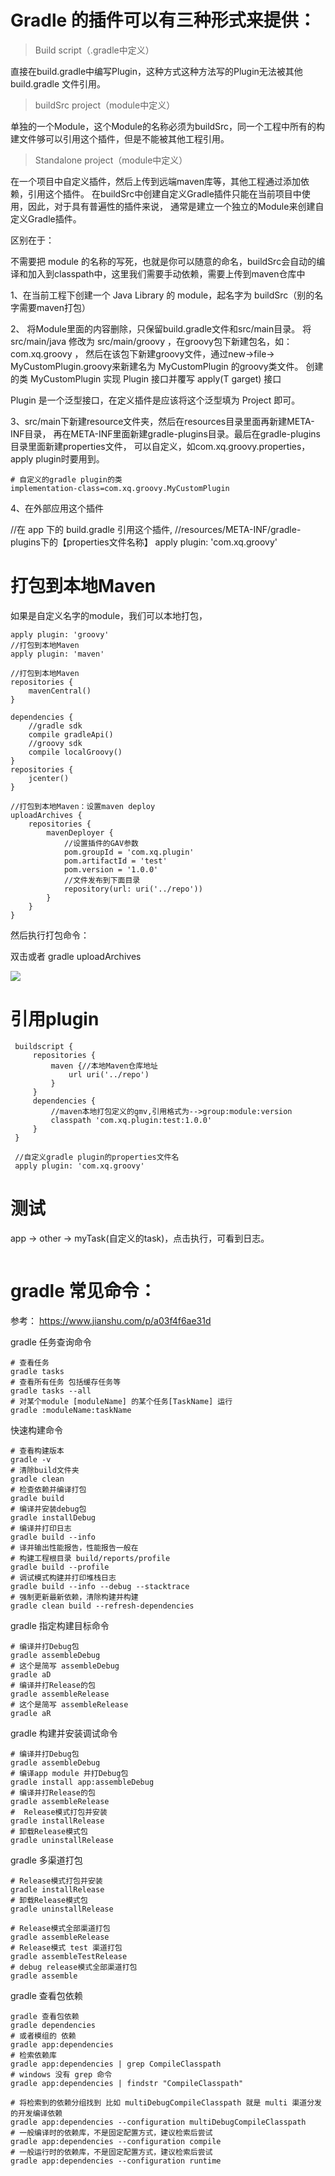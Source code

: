 
# Gradle 的插件可以有三种形式来提供：

> Build script（.gradle中定义）

直接在build.gradle中编写Plugin，这种方式这种方法写的Plugin无法被其他 build.gradle 文件引用。

> buildSrc project（module中定义）

单独的一个Module，这个Module的名称必须为buildSrc，同一个工程中所有的构建文件够可以引用这个插件，但是不能被其他工程引用。

> Standalone project（module中定义）

在一个项目中自定义插件，然后上传到远端maven库等，其他工程通过添加依赖，引用这个插件。
在buildSrc中创建自定义Gradle插件只能在当前项目中使用，因此，对于具有普遍性的插件来说，
通常是建立一个独立的Module来创建自定义Gradle插件。

区别在于：

不需要把 module 的名称的写死，也就是你可以随意的命名，buildSrc会自动的编译和加入到classpath中，这里我们需要手动依赖，需要上传到maven仓库中


1、在当前工程下创建一个 Java Library 的 module，起名字为 buildSrc（别的名字需要maven打包）

2、
将Module里面的内容删除，只保留build.gradle文件和src/main目录。
将 src/main/java 修改为 src/main/groovy ，在groovy包下新建包名，如：com.xq.groovy ，
然后在该包下新建groovy文件，通过new->file-> MyCustomPlugin.groovy来新建名为 MyCustomPlugin 的groovy类文件。
创建的类 MyCustomPlugin 实现 Plugin 接口并覆写 apply(T garget) 接口

Plugin<T> 是一个泛型接口，在定义插件是应该将这个泛型填为 Project 即可。

3、src/main下新建resource文件夹，然后在resources目录里面再新建META-INF目录，
再在META-INF里面新建gradle-plugins目录。最后在gradle-plugins目录里面新建properties文件，
可以自定义，如com.xq.groovy.properties，apply plugin时要用到。
```
# 自定义的gradle plugin的类
implementation-class=com.xq.groovy.MyCustomPlugin
```

4、在外部应用这个插件

//在 app 下的 build.gradle 引用这个插件,
//resources/META-INF/gradle-plugins下的【properties文件名称】
apply plugin: 'com.xq.groovy'

# 打包到本地Maven

如果是自定义名字的module，我们可以本地打包，

```  
apply plugin: 'groovy'
//打包到本地Maven
apply plugin: 'maven'

//打包到本地Maven
repositories {
    mavenCentral()
}

dependencies {
    //gradle sdk
    compile gradleApi()
    //groovy sdk
    compile localGroovy()
}
repositories {
    jcenter()
}

//打包到本地Maven：设置maven deploy
uploadArchives {
    repositories {
        mavenDeployer {
            //设置插件的GAV参数
            pom.groupId = 'com.xq.plugin'
            pom.artifactId = 'test'
            pom.version = '1.0.0'
            //文件发布到下面目录
            repository(url: uri('../repo'))
        }
    }
}
```
然后执行打包命令：

双击或者 gradle uploadArchives

![](imgs/打包.png)

# 引用plugin

``` 
 buildscript {
     repositories {
         maven {//本地Maven仓库地址
             url uri('../repo')
         }
     }
     dependencies {
         //maven本地打包定义的gmv,引用格式为-->group:module:version
         classpath 'com.xq.plugin:test:1.0.0'
     }
 }
 
 //自定义gradle plugin的properties文件名
 apply plugin: 'com.xq.groovy'
```

# 测试

app -> other -> myTask(自定义的task)，点击执行，可看到日志。

```  

```

# gradle 常见命令：

参考： https://www.jianshu.com/p/a03f4f6ae31d

gradle 任务查询命令

``` 
# 查看任务
gradle tasks
# 查看所有任务 包括缓存任务等
gradle tasks --all
# 对某个module [moduleName] 的某个任务[TaskName] 运行
gradle :moduleName:taskName
```

快速构建命令

```
# 查看构建版本
gradle -v
# 清除build文件夹
gradle clean
# 检查依赖并编译打包
gradle build
# 编译并安装debug包
gradle installDebug
# 编译并打印日志
gradle build --info
# 译并输出性能报告，性能报告一般在 
# 构建工程根目录 build/reports/profile
gradle build --profile
# 调试模式构建并打印堆栈日志
gradle build --info --debug --stacktrace
# 强制更新最新依赖，清除构建并构建
gradle clean build --refresh-dependencies
```

gradle 指定构建目标命令

``` 
# 编译并打Debug包
gradle assembleDebug
# 这个是简写 assembleDebug
gradle aD
# 编译并打Release的包
gradle assembleRelease
# 这个是简写 assembleRelease
gradle aR
```

gradle 构建并安装调试命令

``` 
# 编译并打Debug包
gradle assembleDebug
# 编译app module 并打Debug包
gradle install app:assembleDebug
# 编译并打Release的包
gradle assembleRelease
#  Release模式打包并安装
gradle installRelease
# 卸载Release模式包
gradle uninstallRelease
```
gradle 多渠道打包
```  
# Release模式打包并安装
gradle installRelease
# 卸载Release模式包
gradle uninstallRelease

# Release模式全部渠道打包
gradle assembleRelease
# Release模式 test 渠道打包
gradle assembleTestRelease
# debug release模式全部渠道打包
gradle assemble
```

gradle 查看包依赖

```  
gradle 查看包依赖
gradle dependencies
# 或者模组的 依赖
gradle app:dependencies
# 检索依赖库
gradle app:dependencies | grep CompileClasspath
# windows 没有 grep 命令
gradle app:dependencies | findstr "CompileClasspath"

# 将检索到的依赖分组找到 比如 multiDebugCompileClasspath 就是 multi 渠道分发的开发编译依赖
gradle app:dependencies --configuration multiDebugCompileClasspath
# 一般编译时的依赖库，不是固定配置方式，建议检索后尝试
gradle app:dependencies --configuration compile
# 一般运行时的依赖库，不是固定配置方式，建议检索后尝试
gradle app:dependencies --configuration runtime
```













